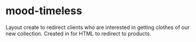 # mood-timeless
Layout create to redirect clients who are interested in getting clothes of our new collection. Created in for HTML to redirect to products.
